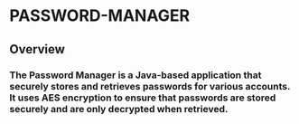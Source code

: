 # PASSWORD-MANAGER
## Overview
### The Password Manager is a Java-based application that securely stores and retrieves passwords for various accounts. It uses AES encryption to ensure that passwords are stored securely and are only decrypted when retrieved.
